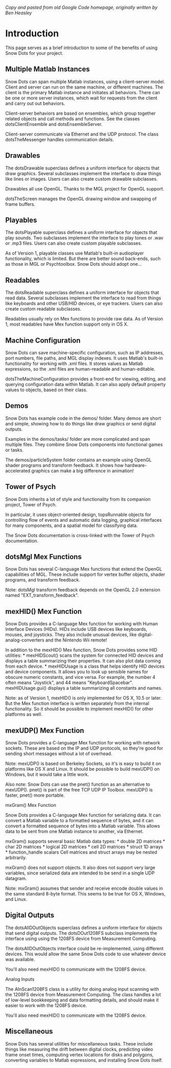 _Copy and pasted from old Google Code homepage, originally written by Ben Heasley_
# Introduction
This page serves as a brief introduction to some of the benefits of using Snow Dots for your project.

## Multiple Matlab Instances

Snow Dots can span multiple Matlab instances, using a client-server model. Client and server can run on the same machine, or different machines. The client is the primary Matlab instance and initiates all behaviors. There can be one or more server instances, which wait for requests from the client and carry out out behaviors.

Client-server behaviors are based on ensembles, which group together related objects and call methods and functions. See the classes dotsClientEnsemble and dotsEnsembleServer.

Client-server communicate via Ethernet and the UDP protocol. The class dotsTheMessenger handles communication details.

## Drawables

The dotsDrawable superclass defines a uniform interface for objects that draw graphics. Several subclasses implement the interface to draw things like lines or images. Users can also create custom drawable subclasses.

Drawables all use OpenGL. Thanks to the MGL project for OpenGL support.

dotsTheScreen manages the OpenGL drawing window and swapping of frame buffers.

## Playables

The dotsPlayable superclass defines a uniform interface for objects that play sounds. Two subclasses implement the interface to play tones or .wav or .mp3 files. Users can also create custom playable subclasses.

As of Version 1, playable classes use Matlab's built-in audioplayer functionality, which is limited. But there are better sound back-ends, such as those in MGL or Psychtoolbox. Snow Dots should adopt one...

## Readables

The dotsReadable superclass defines a uniform interface for objects that read data. Several subclasses implement the interface to read from things like keyboards and other USB/HID devices, or eye trackers. Users can also create custom readable subclasses.

Readables usually rely on Mex functions to provide raw data. As of Version 1, most readables have Mex function support only in OS X.

## Machine Configuration

Snow Dots can save machine-specific configuration, such as IP addresses, port numbers, file paths, and MGL display indexes. It uses Matlab's built-in functionality for working with .xml files. It stores values as Matlab expressions, so the .xml files are human-readable and human-editable.

dotsTheMachineConfiguration provides a front-end for viewing, editing, and querying configuration data within Matlab. It can also apply default property values to objects, based on their class.

## Demos

Snow Dots has example code in the demos/ folder. Many demos are short and simple, showing how to do things like draw graphics or send digital outputs.

Examples in the demos/tasks/ folder are more complicated and span multiple files. They combine Snow Dots components into functional games or tasks.

The demos/particleSystem folder contains an example using OpenGL shader programs and transform feedback. It shows how hardware-accelerated graphics can make a big difference in animation!

## Tower of Psych

Snow Dots inherits a lot of style and functionality from its companion project, Tower of Psych.

In particular, it uses object-oriented design, topsRunnable objects for controlling flow of events and automatic data logging, graphical interfaces for many components, and a spatial model for classifying data.

The Snow Dots documentation is cross-linked with the Tower of Psych documentation.

## dotsMgl Mex Functions

Snow Dots has several C-language Mex functions that extend the OpenGL capabilities of MGL. These include support for vertex buffer objects, shader programs, and transform feedback.

Note: dotsMgl transform feedback depends on the OpenGL 2.0 extension named "EXT_transform_feedback".

## mexHID() Mex Function

Snow Dots provides a C-language Mex function for working with Human Interface Devices (HIDs). HIDs include USB devices like keyboards, mouses, and joysticks. They also include unusual devices, like digital-analog-converters and the Nintendo Wii remote!

In addition to the mexHID() Mex function, Snow Dots provides some HID utilities: * mexHIDScout() scans the system for connected HID devices and displays a table summarizing their properties. It can also plot data coming from each device. * mexHIDUsage is a class that helps identify HID devices and device components. It allows you to look up sensible names for obscure numeric constants, and vice versa. For example, the number 4 often means "Joystick", and 44 means "KeyboardSpacebar". mexHIDUsage.gui() displays a table summarizing all constants and names.


Note: as of Version 1, mexHID() is only implemented for OS X, 10.5 or later. But the Mex function interface is written separately from the internal functionality. So it should be possible to implement mexHID() for other platforms as well.

## mexUDP() Mex Function

Snow Dots provides a C-language Mex function for working with network sockets. These are based on the IP and UDP protocols, so they're good for sending short messages without a lot of overhead.

Note: mexUDP() is based on Berkeley Sockets, so it's is easy to build it on platforms like OS X and Linux. It should be possible to build mexUDP() on Windows, but it would take a little work.

Also note: Snow Dots can use the pnet() function as an alternative to mexUDP(). pnet() is part of the free TCP UDP IP Toolbox. mexUDP() is faster, pnet() more portable.

mxGram() Mex Function

Snow Dots provides a C-language Mex function for serializing data. It can convert a Matlab variable to a formatted sequence of bytes, and it can convert a formatted sequence of bytes into a Matlab variable. This allows data to be sent from one Matlab instance to another, via Ethernet.

mxGram() supports several basic Matlab data types: * double 2D matrices * char 2D matrices * logical 2D matrices * cell 2D matrices * struct 1D arrays * function_handle scalars Cell matrices and struct arrays may be nested arbitrarily.

mxGram() does not support objects. It also does not support very large variables, since serialized data are intended to be send in a single UDP datagram.

Note: mxGram() assumes that sender and receive encode double values in the same standard 8-byte format. This seems to be true for OS X, Windows, and Linux.

## Digital Outputs

The dotsAllDOutObjects superclass defines a uniform interface for objects that send digital outputs. The dotsDOut1208FS subclass implements the interface using using the 1208FS device from Measurement Computing.

The dotsAllDOutObjects interface could be re-implemented, using different devices. This would allow the same Snow Dots code to use whatever device was available.

You'll also need mexHID() to communicate with the 1208FS device.

Analog Inputs

The AInScan1208FS class is a utility for doing analog input scanning with the 1208FS device from Measurement Computing. The class handles a lot of low-level bookkeeping and data formatting details, and should make it easier to work with the 1208FS device.

You'll also need mexHID() to communicate with the 1208FS device.

## Miscellaneous

Snow Dots has several utilities for miscellaneous tasks. These include things like measuring the drift between digital clocks, predicting video frame onset times, computing vertex locations for disks and polygons, converting variables to Matlab expressions, and installing Snow Dots itself.
